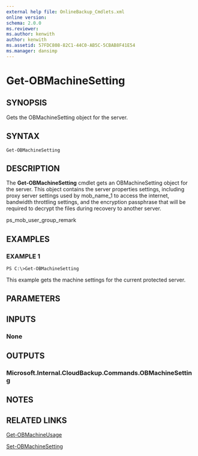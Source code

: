 ```yaml
---
external help file: OnlineBackup_Cmdlets.xml
online version: 
schema: 2.0.0
ms.reviewer:
ms.author: kenwith
author: kenwith
ms.assetid: 57FDC808-82C1-44C0-AB5C-5CBAB8F41E54
ms.manager: dansimp
---
```


# Get-OBMachineSetting

## SYNOPSIS
Gets the OBMachineSetting object for the server.

## SYNTAX

```
Get-OBMachineSetting
```

## DESCRIPTION
The **Get-OBMachineSetting** cmdlet gets an OBMachineSetting object for the server.
This object contains the server properties settings, including proxy server settings used by mob_name_1 to access the internet, bandwidth throttling settings, and the encryption passphrase that will be required to decrypt the files during recovery to another server.

ps_mob_user_group_remark

## EXAMPLES

### EXAMPLE 1
```
PS C:\>Get-OBMachineSetting
```

This example gets the machine settings for the current protected server.

## PARAMETERS

## INPUTS

### None

## OUTPUTS

### Microsoft.Internal.CloudBackup.Commands.OBMachineSetting

## NOTES

## RELATED LINKS

[Get-OBMachineUsage](./Get-OBMachineUsage.md)

[Set-OBMachineSetting](./Set-OBMachineSetting.md)

